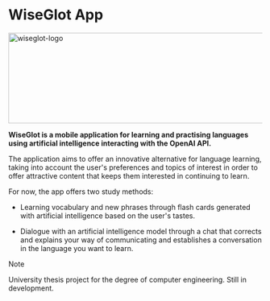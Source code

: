 # WiseGlot App

<image src="./src/assets/img/views/logoApp.png" align="center" width="650px" height="180px" alt="wiseglot-logo"/>

**WiseGlot is a mobile application for learning and practising languages using artificial intelligence interacting with the OpenAI API.**

The application aims to offer an innovative alternative for language learning, taking into account the user's preferences and topics of interest in order to offer attractive content that keeps them interested in continuing to learn.

For now, the app offers two study methods:

- Learning vocabulary and new phrases through flash cards generated with artificial intelligence based on the user's tastes.

- Dialogue with an artificial intelligence model through a chat that corrects and explains your way of communicating and establishes a conversation in the language you want to learn.

> [!NOTE]
> University thesis project for the degree of computer engineering. Still in development.

